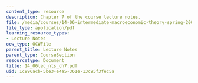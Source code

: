 ```yaml
---
content_type: resource
description: Chapter 7 of the course lecture notes.
file: /media/courses/14-06-intermediate-macroeconomic-theory-spring-2004/1c996acb5be3e4a5361e13c95f3fec5a_14_06lec_nts_ch7.pdf
file_type: application/pdf
learning_resource_types:
- Lecture Notes
ocw_type: OCWFile
parent_title: Lecture Notes
parent_type: CourseSection
resourcetype: Document
title: 14_06lec_nts_ch7.pdf
uid: 1c996acb-5be3-e4a5-361e-13c95f3fec5a
---
```

